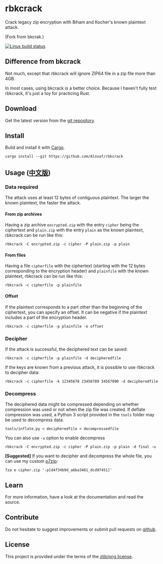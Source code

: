 rbkcrack
=======

Crack legacy zip encryption with Biham and Kocher's known plaintext attack.

(Fork from bkcrak.)

[![Linux build status](https://travis-ci.org/Aloxaf/rbkcrack.svg)](https://travis-ci.org/Aloxaf/rbkcrack)

Difference from bkcrack
-----------------------

Not much, except that rbkcrack will ignore ZIP64 file in a zip file more than 4GB.

In most cases, using bkcrack is a better choice.
Because I haven't fully test rbkcrack, it's just a toy for practicing Rust. 

Download
--------

Get the latest version from the [git repository](https://github.com/Aloxaf/rbkcrack).

Install
-------

Build and install it with [Cargo](https://doc.rust-lang.org/cargo).

```shell
cargo install --git https://github.com/Aloxaf/rbkcrack
```

Usage ([中文版](https://github.com/Aloxaf/rbkcrack/blob/master/README_CN.md))
-----

### Data required

The attack uses at least 12 bytes of contiguous plaintext.
The larger the known plaintext, the faster the attack.

#### From zip archives

Having a zip archive `encrypted.zip` with the entry `cipher` being the ciphertext and `plain.zip` with the entry `plain` as the known plaintext, rbkcrack can be run like this:

    rbkcrack -C encrypted.zip -c cipher -P plain.zip -p plain

#### From files

Having a file `cipherfile` with the ciphertext (starting with the 12 bytes corresponding to the encryption header) and `plainfile` with the known plaintext, rbkcrack can be run like this:

    rbkcrack -c cipherfile -p plainfile

#### Offset

If the plaintext corresponds to a part other than the beginning of the ciphertext, you can specify an offset.
It can be negative if the plaintext includes a part of the encryption header.

    rbkcrack -c cipherfile -p plainfile -o offset

### Decipher

If the attack is successful, the deciphered text can be saved:

    rbkcrack -c cipherfile -p plainfile -d decipheredfile

If the keys are known from a previous attack, it is possible to use rbkcrack to decipher data:

    rbkcrack -c cipherfile -k 12345678 23456789 34567890 -d decipheredfile

### Decompress

The deciphered data might be compressed depending on whether compression was used or not when the zip file was created.
If deflate compression was used, a Python 3 script provided in the `tools` folder may be used to decompress data.

    tools/inflate.py < decipheredfile > decompressedfile

You can also use `-u` option to enable decompress

    rbkcrack -C encrypted.zip -c cipher -P plain.zip -p plain -d final -u

**[Suggested]** If you want to decipher and decompress the whole file, you can use my custom [p7zip](https://github.com/Aloxaf/p7zip):

    7za e cipher.zip '-p[d4f34b9d_a6ba3461_dcd97451]'

Learn
-----

For more information, have a look at the documentation and read the source.

Contribute
----------

Do not hesitate to suggest improvements or submit pull requests on [github](https://github.com/Aloxaf/rbkcrack).

License
-------

This project is provided under the terms of the [zlib/png license](http://opensource.org/licenses/Zlib).
